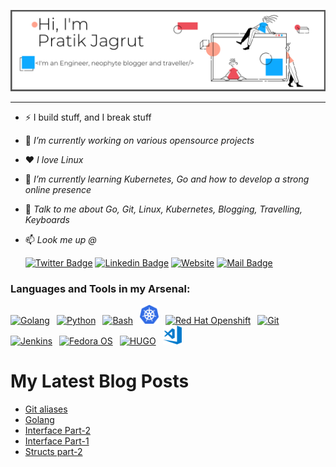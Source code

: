 [![Pratik's GitHub Banner](./img/ghbanner.png)](https://pratikjagrut.dev)

---
<!-- ### Hi there 👋 -->
<!-- ### I'm Pratik, I'm an Engineer, neophyte blogger and traveller -->

- ⚡ I build stuff, and I break stuff

- 🔭 *I’m currently working on various opensource projects*

- ❤️ *I love Linux*

- 🌱 *I’m currently learning Kubernetes, Go and how to develop a strong online presence*

- 💬 *Talk to me about Go, Git, Linux, Kubernetes, Blogging, Travelling, Keyboards*

- 📫 *Look me up @*
    
    [![Twitter Badge](https://img.shields.io/badge/-@pratikjagrut-1ca0f1?style=flat&labelColor=1ca0f1&logo=twitter&logoColor=white&link=https://twitter.com/pratikjagrut)][twitter]
    [![Linkedin Badge](https://img.shields.io/badge/-pratikjagrut-0e76a8?style=flat&labelColor=0e76a8&logo=linkedin&logoColor=white)][linkedin]
    [![Website](https://img.shields.io/badge/website-pratikjagrut.dev-green)][website]
    [![Mail Badge](https://img.shields.io/badge/-pratikjagrut-c0392b?style=flat&labelColor=c0392b&logo=gmail&logoColor=white)][mailto]
    <br>

    
<!-- - 😄 Pronouns: ... -->

<!-- - 🥅 My 2020 goal is to at least publish 50 blogs visit my blog at [pratikjagrut.dev]() -->

<!-- - 👯 I’m looking to collaborate on ... -->

<!-- - 🤔 I’m looking for help with ... -->

### Languages and Tools in my Arsenal:

[<img src="https://golang.org/lib/godoc/images/go-logo-blue.svg" alt="Golang" height="20"/>][Golang]&ensp;
[<img src="https://cdn3.iconfinder.com/data/icons/logos-and-brands-adobe/512/267_Python-512.png" alt="Python" width="30" height="30"/>][Python]&ensp;
[<img src="https://raw.githubusercontent.com/odb/official-bash-logo/master/assets/Logos/Icons/SVG/128x128.svg" alt="Bash" width="30" height="30"/>][Bash]&ensp;
[<img src="https://raw.githubusercontent.com/kubernetes/kubernetes/master/logo/logo.svg" alt="k8s" width="30" height="30"/>][Kubernetes]&ensp;
[<img src="https://avatars.githubusercontent.com/u/792337?s=200&v=4" alt="Red Hat Openshift" width="30" height="30"/>][Openshift]&ensp;
[<img src="https://www.vectorlogo.zone/logos/git-scm/git-scm-icon.svg" alt="Git" width="30" height="30"/>][Git]&ensp;
[<img src="https://www.jenkins.io/images/logos/jenkins/jenkins.png" alt="Jenkins" width="25" height="30"/>][Jenkins]&ensp;
[<img src="https://fedoraproject.org/w/uploads/2/2d/Logo_fedoralogo.png" alt="Fedora OS" width="70" height="30"/>][Fedora]&ensp;
[<img src="https://d33wubrfki0l68.cloudfront.net/c38c7334cc3f23585738e40334284fddcaf03d5e/2e17c/images/hugo-logo-wide.svg" alt="HUGO" width="70" height="30"/>][Hugo]&ensp;
[<img src="https://raw.githubusercontent.com/github/explore/80688e429a7d4ef2fca1e82350fe8e3517d3494d/topics/visual-studio-code/visual-studio-code.png" alt="Visual Studio Code" width="30" height="30"/>][VScode]&ensp;
<!--  <img src="https://cdn3.iconfinder.com/data/icons/logos-and-brands-adobe/512/97_Docker-512.png" alt="Docker" width="30" height="30"/>&ensp; -->

# My Latest Blog Posts
<!-- BLOG-POST-LIST:START -->
- [Git aliases](https://pratikjagrut.dev/blog/git/2021/aliases/)
- [Golang](https://pratikjagrut.dev/blog/golang/series/contents/)
- [Interface Part-2](https://pratikjagrut.dev/blog/golang/series/interface_part_2/)
- [Interface Part-1](https://pratikjagrut.dev/blog/golang/series/interface_part_1/)
- [Structs part-2](https://pratikjagrut.dev/blog/golang/series/structs_part_2/)
<!-- BLOG-POST-LIST:END -->

<!-- Github stats -->
<!-- ![Pratik's GitHub stats](https://github-readme-stats.vercel.app/api?username=pratikjagrut&show_icons=true&theme=radical&hide=stars,contribs)

<details>
<summary></summary>
<img src="https://github-readme-stats.vercel.app/api?username=pratikjagrut&show_icons=true&theme=radical&hide=stars,contribs">
</details> -->

[website]: https://pratikjagrut.dev/
[twitter]: https://twitter.com/pratikjagrut
[linkedin]: https://www.linkedin.com/in/pratikjagrut
[Golang]: https://golang.org/ 
[Python]: https://www.python.org/
[Bash]: https://www.gnu.org/software/bash/
[Git]: https://git-scm.com/
[Fedora]: https://fedoraproject.org/wiki/Fedora_Project_Wiki
[Hugo]: https://gohugo.io/
[Kubernetes]: https://kubernetes.io/
[Openshift]: https://www.openshift.com/
[VScode]: https://code.visualstudio.com/
[Jenkins]: https://www.jenkins.io/
[mailto]: mailto:jagrut.pratik@gmail.com
